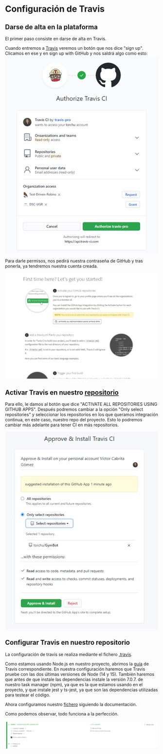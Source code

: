 # Configuración de Travis

## Darse de alta en la plataforma

El primer paso consiste en darse de alta en Travis.

Cuando entremos a [Travis](https://travis-ci.com/) veremos un botón que nos dice "sign up". Clicamos en ese y en sign up with GitHub y nos saldrá algo como esto:
![](img/travis-signup.png)

Para darle permisos, nos pedirá nuestra contraseña de GitHub y tras ponerla, ya tendremos nuestra cuenta creada.

![](img/travis-signed.png)

## Activar Travis en nuestro [repositorio](https://github.com/torchu/GymBot)

Para ello, le damos al botón que dice "ACTIVATE ALL REPOSITORIES USING GITHUB APPS". Después podremos cambiar a la opción "Only select repositories" y seleccionar los repositorios en los que queramos integración continua, en este caso, nuestro repo del proyecto. Esto lo podremos cambiar más adelante para tener CI en más repositorios.

![](img/travis-selecting-repo.png)

## Configurar Travis en nuestro repositorio

La configuración de travis se realiza mediante el fichero [.travis](../.travis.yml).

Como estamos usando Node.js en nuestro proyecto, abrimos la [guía](https://docs.travis-ci.com/user/languages/javascript-with-nodejs/) de Travis correspondiente. En nuestra configuración haremos que Travis pruebe con las dos últimas versiones de Node (14 y 15). También haremos que antes de que instale las dependencias instale la versión 7.0.7. de nuestro task manager (npm), ya que es la que estamos usando en el proyecto, y que instale jest y ts-jest, ya que son las dependencias utilizadas para testear el código.

Ahora configuramos nuestro [fichero](../.travis.yml) siguiendo la documentación.

Como podemos observar, todo funciona a la perfección.

![](img/travis-working.png)
